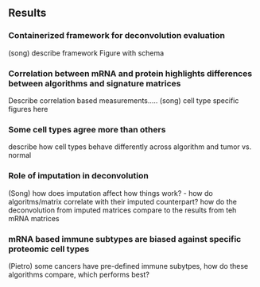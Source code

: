 ## Results

### Containerized framework for deconvolution evaluation
(song)
describe framework
Figure with schema


### Correlation between mRNA and protein highlights differences between algorithms and signature matrices
Describe correlation based measurements.....
(song)
cell type specific figures here

### Some cell types agree more than others
describe how cell types behave differently across algorithm and tumor vs. normal

### Role of imputation in deconvolution
(Song)
how does imputation affect how things work? - how do algoritms/matrix correlate with their imputed counterpart? how do the deconvolution from imputed matrices compare to the results from teh mRNA matrices

### mRNA based immune subtypes are biased against specific proteomic cell types
(Pietro)
some cancers have pre-defined immune subytpes, how do these algorithms compare, which performs best?
